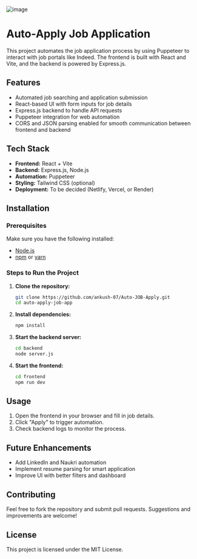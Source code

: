 ![image](../auto-apply-job-app/src/assets/output.jpeg)
# Auto-Apply Job Application

This project automates the job application process by using Puppeteer to interact with job portals like Indeed. The frontend is built with React and Vite, and the backend is powered by Express.js.

## Features

- Automated job searching and application submission
- React-based UI with form inputs for job details
- Express.js backend to handle API requests
- Puppeteer integration for web automation
- CORS and JSON parsing enabled for smooth communication between frontend and backend

## Tech Stack

- **Frontend:** React + Vite
- **Backend:** Express.js, Node.js
- **Automation:** Puppeteer
- **Styling:** Tailwind CSS (optional)
- **Deployment:** To be decided (Netlify, Vercel, or Render)

## Installation

### Prerequisites

Make sure you have the following installed:

- [Node.js](https://nodejs.org/en/)
- [npm](https://www.npmjs.com/) or [yarn](https://yarnpkg.com/)

### Steps to Run the Project

1. **Clone the repository:**
   ```bash
   git clone https://github.com/ankush-07/Auto-JOB-Apply.git
   cd auto-apply-job-app
   ```

2. **Install dependencies:**
    ```bash
    npm install
    ```

3. **Start the backend server:**
    ```bash
    cd backend
    node server.js
    ```

4. **Start the frontend:**
    ```bash
    cd frontend
    npm run dev
    ```

## Usage

1. Open the frontend in your browser and fill in job details.
2. Click "Apply" to trigger automation.
3. Check backend logs to monitor the process.

## Future Enhancements

- Add LinkedIn and Naukri automation
- Implement resume parsing for smart application
- Improve UI with better filters and dashboard

## Contributing

Feel free to fork the repository and submit pull requests. Suggestions and improvements are welcome!

## License

This project is licensed under the MIT License.